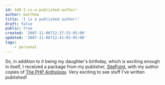 ```yaml
---
id: 149-I-is-a-published-author!
author: matthew
title: 'I is a published author!'
draft: false
public: true
created: '2007-11-06T12:37:33-05:00'
updated: '2007-11-06T12:41:02-05:00'
tags:
    - personal
---
```

So, in addition to it being my daughter's birthday, which is exciting enough in
itself, I received a package from my publisher,
[SitePoint](http://www.sitepoint.com), with my author copies of
[The PHP Anthology](http://www.sitepoint.com/books/phpant2/). Very exciting to
see stuff I've written published!
